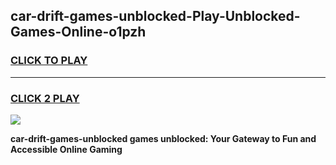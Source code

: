 
## car-drift-games-unblocked-Play-Unblocked-Games-Online-o1pzh
<h3>
<a href="https://premium76.site?title=car-drift-games-unblocked&ref=25A">CLICK TO PLAY</a></h3>
<hr>

<h3>
<a href="https://premium76.site?title=car-drift-games-unblocked&ref=25A">CLICK 2 PLAY</a>
  
</h3>

<a href="https://premium76.site?title=car-drift-games-unblocked&ref=25A"><img src="https://clearcache.store/games.png"></a>


**car-drift-games-unblocked games unblocked: Your Gateway to Fun and Accessible Online Gaming**

